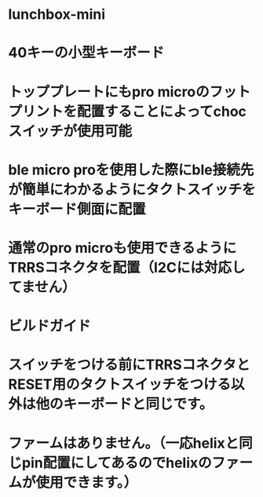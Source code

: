 # lunchbox-mini

# 40キーの小型キーボード
# トッププレートにもpro microのフットプリントを配置することによってchocスイッチが使用可能
# ble micro proを使用した際にble接続先が簡単にわかるようにタクトスイッチをキーボード側面に配置
# 通常のpro microも使用できるようにTRRSコネクタを配置（I2Cには対応してません）

# ビルドガイド
# スイッチをつける前にTRRSコネクタとRESET用のタクトスイッチをつける以外は他のキーボードと同じです。
# ファームはありません。（一応helixと同じpin配置にしてあるのでhelixのファームが使用できます。）
